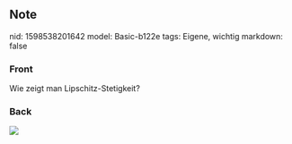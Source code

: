 ## Note
nid: 1598538201642
model: Basic-b122e
tags: Eigene, wichtig
markdown: false

### Front
Wie zeigt man Lipschitz-Stetigkeit?

### Back
<img src="paste-b09b44f21fee8ad655696eea0fc8f681045d79b8.jpg">
